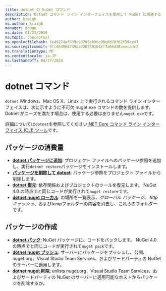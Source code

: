 ```yaml
---
title: dotnet の NuGet コマンド
description: Dotnet コマンド ライン インターフェイスを使用して NuGet に関連するコマンドの短いリファレンスです。
author: kraigb
ms.author: kraigb
manager: douge
ms.date: 01/23/2018
ms.topic: conceptual
ms.openlocfilehash: fe49274af339c987d5e090c99edd78f62f59ce47
ms.sourcegitcommit: 5fcd6d664749aa720359104ef7a66d38aeecadc2
ms.translationtype: MT
ms.contentlocale: ja-JP
ms.lasthandoff: 04/27/2018
---
```

# <a name="dotnet-commands"></a>dotnet コマンド

`dotnet` Windows、Mac OS X、Linux 上で実行されるコマンド ライン インターフェイスは、次に示すように不可欠 nuget.exe コマンドの数を提供します。 Dotnet がニーズを満たす場合は、使用する必要はありません`nuget.exe`です。

詳細については`dotnet`を参照してください[.NET Core コマンド ライン インターフェイス (CLI) ツール](/dotnet/core/tools/?tabs=netcore2x)です。

## <a name="package-consumption"></a>パッケージの消費量

- [**dotnet パッケージに追加**](/dotnet/core/tools/dotnet-add-package): プロジェクト ファイルへのパッケージ参照を追加し、実行`dotnet restore`パッケージをインストールします。
- [**パッケージを削除して dotnet**](/dotnet/core/tools/dotnet-remove-package): パッケージ参照をプロジェクト ファイルから削除します。
- [**dotnet 復元**](/dotnet/core/tools/dotnet-restore?tabs=netcore2x): 依存関係およびプロジェクトのツールを復元します。 NuGet 4.0 の時点でと同じコードが実行されて`nuget restore`です。
- [**dotnet nuget ローカル**](/dotnet/core/tools/dotnet-nuget-locals): の場所を一覧表示、*グローバル パッケージ*、 *http キャッシュ*、および*temp*フォルダーの内容を消去し、これらのフォルダーです。

## <a name="package-creation"></a>パッケージの作成

- [**dotnet パック**](/dotnet/core/tools/dotnet-pack?tabs=netcore2x): NuGet パッケージに、コードをパックします。 NuGet 4.0 の時点でと同じコードが実行されて`nuget pack`です。
- [**dotnet nuget プッシュ**](/dotnet/core/tools/dotnet-nuget-push): サーバーにパッケージをプッシュし、公開、nuget.org、Visual Studio Team Services、およびサードパーティの NuGet のサーバーに適用します。
- [**dotnet nuget 削除**](/dotnet/core/tools/dotnet-nuget-delete): unlists nuget.org、Visual Studio Team Services、およびサードパーティの NuGet のサーバーに適用可能なホストからパッケージを削除するか。
